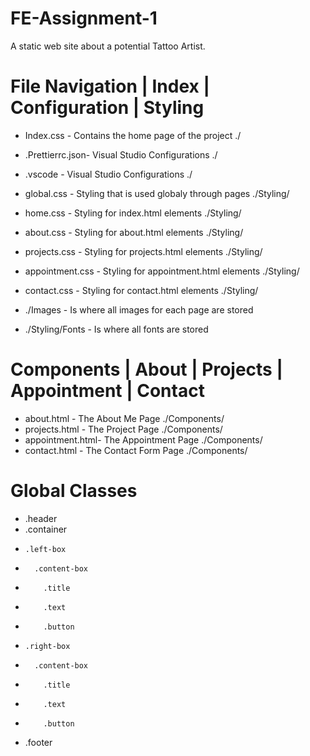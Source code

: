 # FE-Assignment-1

A static web site about a potential Tattoo Artist.

# File Navigation | Index | Configuration | Styling

- Index.css - Contains the home page of the project 							./

- .Prettierrc.json- Visual Studio Configurations 									./
- .vscode 				- Visual Studio Configurations 									./

- global.css      - Styling that is used globaly through pages    ./Styling/
- home.css        - Styling for index.html elements               ./Styling/
- about.css       - Styling for about.html elements               ./Styling/
- projects.css    - Styling for projects.html elements            ./Styling/
- appointment.css - Styling for appointment.html elements         ./Styling/
- contact.css     - Styling for contact.html elements             ./Styling/

- ./Images 				- Is where all images for each page are stored

- ./Styling/Fonts - Is where all fonts are stored

# Components | About | Projects | Appointment | Contact

- about.html 			- The About Me Page 				./Components/
- projects.html 	- The Project Page 					./Components/
- appointment.html- The Appointment Page 			./Components/
- contact.html 		- The Contact Form Page			./Components/

# Global Classes

- .header
- .container
-     .left-box
-       .content-box
-         .title
-         .text
-         .button
-     .right-box
-       .content-box
-         .title
-         .text
-         .button
- .footer
